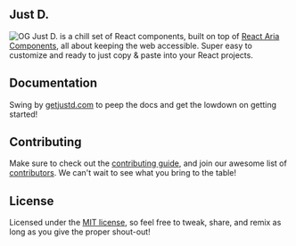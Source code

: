 ## Just D.

![OG](https://getjustd.com/opengraph-image.png)
Just D. is a chill set of React components, built on top of [React Aria Components](https://react-spectrum.adobe.com/react-aria/getting-started.html), all about keeping the web accessible. Super easy to customize and ready to just copy & paste into your React projects.


## Documentation
Swing by [getjustd.com](https://getjustd.com/docs/getting-started/introduction) to peep the docs and get the lowdown on getting started!

## Contributing

Make sure to check out the [contributing guide](https://getjustd.com/docs/prologue/contribution-guide), and join our awesome list of [contributors](https://github.com/irsyadadl/d./graphs/contributors). We can't wait to see what you bring to the table!

## License
Licensed under the [MIT license](https://github.com/irsyadadl/d./blob/main/LICENSE), so feel free to tweak, share, and remix as long as you give the proper shout-out!
